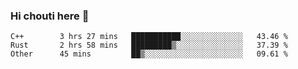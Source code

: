 ### Hi chouti here 👋


<!--START_SECTION:waka-->

```text
C++        3 hrs 27 mins   ███████████░░░░░░░░░░░░░░   43.46 %
Rust       2 hrs 58 mins   █████████▒░░░░░░░░░░░░░░░   37.39 %
Other      45 mins         ██▒░░░░░░░░░░░░░░░░░░░░░░   09.61 %
```

<!--END_SECTION:waka-->

<!--
**l0nl1f3/l0nl1f3** is a ✨ _special_ ✨ repository because its `README.md` (this file) appears on your GitHub profile.

Here are some ideas to get you started:

- 🔭 I’m currently working on ...
- 🌱 I’m currently learning ...
- 👯 I’m looking to collaborate on ...
- 🤔 I’m looking for help with ...
- 💬 Ask me about ...
- 📫 How to reach me: ...
- 😄 Pronouns: ...
- ⚡ Fun fact: ...
-->
